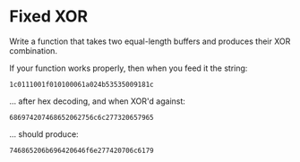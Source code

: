 # Fixed XOR

Write a function that takes two equal-length buffers and produces their XOR combination.

If your function works properly, then when you feed it the string:

`1c0111001f010100061a024b53535009181c`

... after hex decoding, and when XOR'd against:

`686974207468652062756c6c277320657965`

... should produce:

`746865206b696420646f6e277420706c6179`